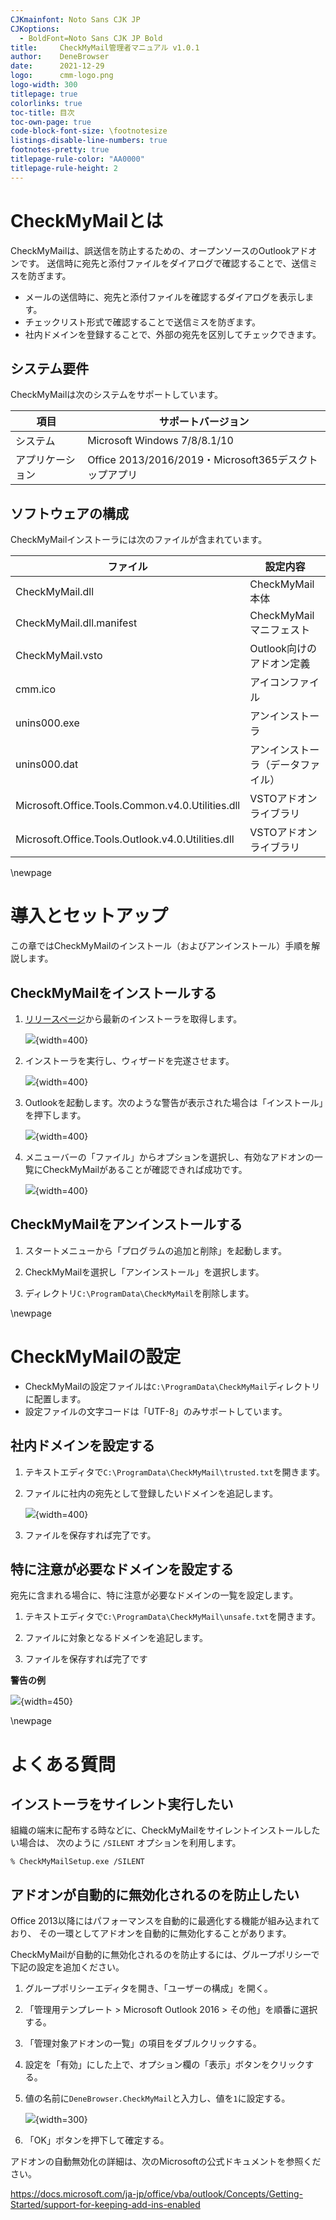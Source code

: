```yaml
---
CJKmainfont: Noto Sans CJK JP
CJKoptions:
  - BoldFont=Noto Sans CJK JP Bold
title:     CheckMyMail管理者マニュアル v1.0.1
author:    DeneBrowser
date:      2021-12-29
logo:      cmm-logo.png
logo-width: 300
titlepage: true
colorlinks: true
toc-title: 目次
toc-own-page: true
code-block-font-size: \footnotesize
listings-disable-line-numbers: true
footnotes-pretty: true
titlepage-rule-color: "AA0000"
titlepage-rule-height: 2
---
```


# CheckMyMailとは

CheckMyMailは、誤送信を防止するための、オープンソースのOutlookアドオンです。
送信時に宛先と添付ファイルをダイアログで確認することで、送信ミスを防ぎます。

 * メールの送信時に、宛先と添付ファイルを確認するダイアログを表示します。
 * チェックリスト形式で確認することで送信ミスを防ぎます。
 * 社内ドメインを登録することで、外部の宛先を区別してチェックできます。

## システム要件

CheckMyMailは次のシステムをサポートしています。

 | 項目             | サポートバージョン |
 | ---------------- | ------------------ |
 | システム         | Microsoft Windows 7/8/8.1/10 |
 | アプリケーション | Office 2013/2016/2019・Microsoft365デスクトップアプリ |

## ソフトウェアの構成

CheckMyMailインストーラには次のファイルが含まれています。

| ファイル                 |  設定内容                           |
| ------------------------ | ----------------------------------- |
| CheckMyMail.dll          | CheckMyMail本体                     |
| CheckMyMail.dll.manifest | CheckMyMailマニフェスト             |
| CheckMyMail.vsto         | Outlook向けのアドオン定義           |
| cmm.ico                  | アイコンファイル                    |
| unins000.exe             | アンインストーラ                    |
| unins000.dat             | アンインストーラ（データファイル）  |
| Microsoft.Office.Tools.Common.v4.0.Utilities.dll | VSTOアドオンライブラリ |
| Microsoft.Office.Tools.Outlook.v4.0.Utilities.dll | VSTOアドオンライブラリ |

\newpage

# 導入とセットアップ

この章ではCheckMyMailのインストール（およびアンインストール）手順を解説します。

## CheckMyMailをインストールする

1. [リリースページ](https://github.com/DeneBrowser/CheckMyMail/releases/)から最新のインストーラを取得します。

   ![](download.png){width=400}

2. インストーラを実行し、ウィザードを完遂させます。

   ![](installer.png){width=400}

3. Outlookを起動します。次のような警告が表示された場合は「インストール」を押下します。

   ![](warning.png){width=400}

4. メニューバーの「ファイル」からオプションを選択し、有効なアドオンの一覧にCheckMyMailがあることが確認できれば成功です。

   ![](option.png){width=400}

## CheckMyMailをアンインストールする

 1. スタートメニューから「プログラムの追加と削除」を起動します。

 2. CheckMyMailを選択し「アンインストール」を選択します。

 3. ディレクトリ`C:\ProgramData\CheckMyMail`を削除します。

\newpage

# CheckMyMailの設定

 * CheckMyMailの設定ファイルは`C:\ProgramData\CheckMyMail`ディレクトリに配置します。
 * 設定ファイルの文字コードは「UTF-8」のみサポートしています。

## 社内ドメインを設定する

 1. テキストエディタで`C:\ProgramData\CheckMyMail\trusted.txt`を開きます。

 2. ファイルに社内の宛先として登録したいドメインを追記します。

    ![](trusted.png){width=400}

 3. ファイルを保存すれば完了です。

## 特に注意が必要なドメインを設定する

宛先に含まれる場合に、特に注意が必要なドメインの一覧を設定します。

 1. テキストエディタで`C:\ProgramData\CheckMyMail\unsafe.txt`を開きます。

 2. ファイルに対象となるドメインを追記します。

 3. ファイルを保存すれば完了です

**警告の例**

![](unsafe.png){width=450}

\newpage

# よくある質問

## インストーラをサイレント実行したい

組織の端末に配布する時などに、CheckMyMailをサイレントインストールしたい場合は、
次のように `/SILENT` オプションを利用します。

```
% CheckMyMailSetup.exe /SILENT
```

## アドオンが自動的に無効化されるのを防止したい

Office 2013以降にはパフォーマンスを自動的に最適化する機能が組み込まれており、
その一環としてアドオンを自動的に無効化することがあります。

CheckMyMailが自動的に無効化されるのを防止するには、グループポリシーで下記の設定を追加ください。

 1. グループポリシーエディタを開き、「ユーザーの構成」を開く。

 2. 「管理用テンプレート > Microsoft Outlook 2016 > その他」を順番に選択する。

 3. 「管理対象アドオンの一覧」の項目をダブルクリックする。

 4. 設定を「有効」にした上で、オプション欄の「表示」ボタンをクリックする。

 5. 値の名前に`DeneBrowser.CheckMyMail`と入力し、値を`1`に設定する。

    ![](resiliency.png){width=300}

 6. 「OK」ボタンを押下して確定する。

アドオンの自動無効化の詳細は、次のMicrosoftの公式ドキュメントを参照ください。

https://docs.microsoft.com/ja-jp/office/vba/outlook/Concepts/Getting-Started/support-for-keeping-add-ins-enabled

